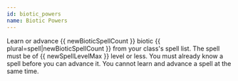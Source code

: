 ```yaml
---
id: biotic_powers
name: Biotic Powers
---
```

Learn or advance {{ newBioticSpellCount }} biotic {{ plural=spell|newBioticSpellCount }} from your class's spell list.
The spell must be of {{ newSpellLevelMax }} level or less. You must already know a spell before you can advance it.
You cannot learn and advance a spell at the same time.